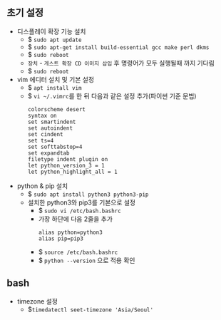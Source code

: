 ## 초기 설정
- 디스플레이 확장 기능 설치
  - $ `sudo apt update`
  - $ `sudo apt-get install build-essential gcc make perl dkms`
  - $ `sudo reboot`
  - `장치` - `게스트 확장 CD 이미지 삽입` 후 명령어가 모두 실행될때 까지 기다림
  - $ `sudo reboot`
- vim 에디터 설치 및 기본 설정
  - $ `apt install vim`
  - $ `vi ~/.vimrc`를 한 뒤 다음과 같은 설정 추가(파이썬 기준 문법)
    ```
    colorscheme desert
    syntax on
    set smartindent
    set autoindent
    set cindent
    set ts=4
    set softtabstop=4
    set expandtab
    filetype indent plugin on
    let python_version_3 = 1
    let python_highlight_all = 1
    ```
- python & pip 설치
  - $ `sudo apt install python3 python3-pip`
  - 설치한 python3와 pip3를 기본으로 설정
    - $ `sudo vi /etc/bash.bashrc`
    - 가장 하단에 다음 2줄을 추가
      ```
      alias python=python3
      alias pip=pip3
      ```
    - $ `source /etc/bash.bashrc`
    - $ `python --version` 으로 적용 확인    
    
## bash
- timezone 설정
  - $`timedatectl seet-timezone 'Asia/Seoul'`

